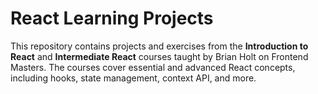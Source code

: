 # React Learning Projects

This repository contains projects and exercises from the **Introduction to React** and **Intermediate React** courses taught by Brian Holt on Frontend Masters. The courses cover essential and advanced React concepts, including hooks, state management, context API, and more.

